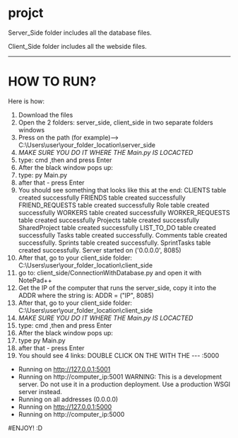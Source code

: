 # projct

Server_Side folder includes all the database files.

Client_Side folder includes all the webside files.


-----------------
# HOW TO RUN?
Here is how:
  1. Download the files
  2. Open the 2 folders: server_side, client_side in two separate folders windows
  3. Press on the path (for example)-->  C:\Users\user\your_folder_location\server_side
  4. *MAKE SURE YOU DO IT WHERE THE Main.py IS LOCACTED*
  5. type: cmd ,then and press Enter
  6. After the black window pops up:
  7. type: py Main.py
  8. after that - press Enter
  9. You should see something that looks like this at the end:
      CLIENTS table created successfully
      FRIENDS table created successfully
      FRIEND_REQUESTS table created successfully
      Role table created successfully
      WORKERS table created successfully
      WORKER_REQUESTS table created successfully
      Projects table created successfully
      SharedProject table created successfully
      LIST_TO_DO table created successfully
      Tasks table created successfully.
      Comments table created successfully.
      Sprints table created successfully.
      SprintTasks table created successfully.
      Server started on ('0.0.0.0', 8085)
  10. After that, go to your client_side folder: C:\Users\user\your_folder_location\client_side
  11. go to: client_side/ConnectionWithDatabase.py and open it with NotePad++
  12. Get the IP of the computer that runs the server_side, copy it into the ADDR where the string is:  ADDR = ("IP", 8085)
  13. After that, go to your client_side folder: C:\Users\user\your_folder_location\client_side
  14. *MAKE SURE YOU DO IT WHERE THE Main.py IS LOCACTED*
  15. type: cmd ,then and press Enter
  16. After the black window pops up:
  17. type py Main.py
  18. after that - press Enter
  19. You should see 4 links: DOUBLE CLICK ON THE WITH THE  --- :5000
  * Running on http://127.0.0.1:5001
 * Running on http://computer_ip:5001
WARNING: This is a development server. Do not use it in a production deployment. Use a production WSGI server instead.
 * Running on all addresses (0.0.0.0)
 * Running on http://127.0.0.1:5000
 * Running on http://computer_ip:5000 

#ENJOY! :D
